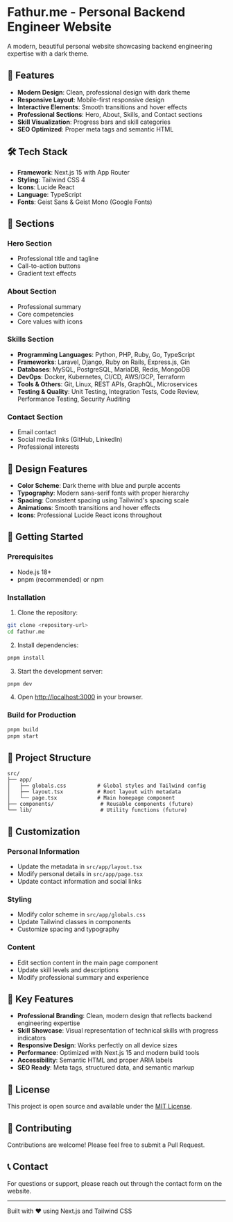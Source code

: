 # Fathur.me - Personal Backend Engineer Website

A modern, beautiful personal website showcasing backend engineering expertise with a dark theme.

## 🚀 Features

- **Modern Design**: Clean, professional design with dark theme
- **Responsive Layout**: Mobile-first responsive design
- **Interactive Elements**: Smooth transitions and hover effects
- **Professional Sections**: Hero, About, Skills, and Contact sections
- **Skill Visualization**: Progress bars and skill categories
- **SEO Optimized**: Proper meta tags and semantic HTML

## 🛠️ Tech Stack

- **Framework**: Next.js 15 with App Router
- **Styling**: Tailwind CSS 4
- **Icons**: Lucide React
- **Language**: TypeScript
- **Fonts**: Geist Sans & Geist Mono (Google Fonts)

## 📱 Sections

### Hero Section

- Professional title and tagline
- Call-to-action buttons
- Gradient text effects

### About Section

- Professional summary
- Core competencies
- Core values with icons

### Skills Section

- **Programming Languages**: Python, PHP, Ruby, Go, TypeScript
- **Frameworks**: Laravel, Django, Ruby on Rails, Express.js, Gin
- **Databases**: MySQL, PostgreSQL, MariaDB, Redis, MongoDB
- **DevOps**: Docker, Kubernetes, CI/CD, AWS/GCP, Terraform
- **Tools & Others**: Git, Linux, REST APIs, GraphQL, Microservices
- **Testing & Quality**: Unit Testing, Integration Tests, Code Review, Performance Testing, Security Auditing

### Contact Section

- Email contact
- Social media links (GitHub, LinkedIn)
- Professional interests

## 🎨 Design Features

- **Color Scheme**: Dark theme with blue and purple accents
- **Typography**: Modern sans-serif fonts with proper hierarchy
- **Spacing**: Consistent spacing using Tailwind's spacing scale
- **Animations**: Smooth transitions and hover effects
- **Icons**: Professional Lucide React icons throughout

## 🚀 Getting Started

### Prerequisites

- Node.js 18+
- pnpm (recommended) or npm

### Installation

1. Clone the repository:

```bash
git clone <repository-url>
cd fathur.me
```

2. Install dependencies:

```bash
pnpm install
```

3. Start the development server:

```bash
pnpm dev
```

4. Open [http://localhost:3000](http://localhost:3000) in your browser.

### Build for Production

```bash
pnpm build
pnpm start
```

## 📁 Project Structure

```
src/
├── app/
│   ├── globals.css          # Global styles and Tailwind config
│   ├── layout.tsx           # Root layout with metadata
│   └── page.tsx             # Main homepage component
├── components/               # Reusable components (future)
└── lib/                      # Utility functions (future)
```

## 🎯 Customization

### Personal Information

- Update the metadata in `src/app/layout.tsx`
- Modify personal details in `src/app/page.tsx`
- Update contact information and social links

### Styling

- Modify color scheme in `src/app/globals.css`
- Update Tailwind classes in components
- Customize spacing and typography

### Content

- Edit section content in the main page component
- Update skill levels and descriptions
- Modify professional summary and experience

## 🌟 Key Features

- **Professional Branding**: Clean, modern design that reflects backend engineering expertise
- **Skill Showcase**: Visual representation of technical skills with progress indicators
- **Responsive Design**: Works perfectly on all device sizes
- **Performance**: Optimized with Next.js 15 and modern build tools
- **Accessibility**: Semantic HTML and proper ARIA labels
- **SEO Ready**: Meta tags, structured data, and semantic markup

## 📄 License

This project is open source and available under the [MIT License](LICENSE).

## 🤝 Contributing

Contributions are welcome! Please feel free to submit a Pull Request.

## 📞 Contact

For questions or support, please reach out through the contact form on the website.

---

Built with ❤️ using Next.js and Tailwind CSS
